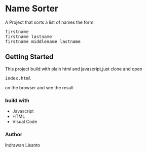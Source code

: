 # Name Sorter

A Project that sorts a list of names the form:
<pre>
firstname
firstname lastname
firstname middlename lastname
</pre>

## Getting Started
This project build with plain html and javascript,just clone and open <pre>index.html</pre> on the browser and see the result

### build with

<ul>
  <li>Javascript</li>
  <li>HTML</li>
  <li>Visual Code</li>
</ul>

### Author
Indrawan Lisanto
